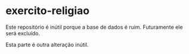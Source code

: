 # exercito-religiao

Este repositório é inútil porque a base de dados é ruim. Futuramente ele será excluído.

Esta parte é outra alteração inútil.